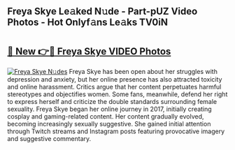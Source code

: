 ## Freya Skye Le𝚊ked N𝚞de - Part-pUZ Video Photos - Hot Onlyf𝚊ns Le𝚊ks TV0iN

# <h2><a href="http://ac5027.deff.icu/?id=Freya+Skye">🔗 New 👉🔴 Freya Skye VIDEO Photos</a></h2>

[![Freya Skye N𝚞des](https://i.imgur.com/rIISA9y.gif)](http://ac5027.deff.icu/?id=Freya+Skye)
Freya Skye has been open about her struggles with depression and anxiety, but her online presence has also attracted toxicity and online harassment. Critics argue that her content perpetuates harmful stereotypes and objectifies women. Some fans, meanwhile, defend her right to express herself and criticize the double standards surrounding female sexuality. Freya Skye began her online journey in 2017, initially creating cosplay and gaming-related content. Her content gradually evolved, becoming increasingly sexually suggestive. She gained initial attention through Twitch streams and Instagram posts featuring provocative imagery and suggestive commentary.
